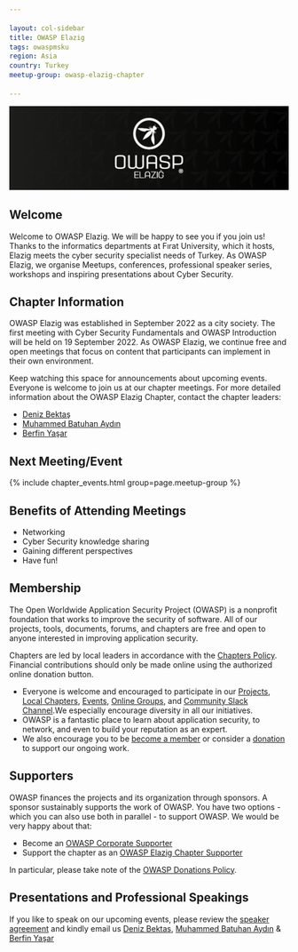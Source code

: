 ```yaml
---

layout: col-sidebar
title: OWASP Elazig
tags: owaspmsku
region: Asia
country: Turkey
meetup-group: owasp-elazig-chapter

---
```


![OWASP Elazig](assets/images/owasp_brand.png)

## Welcome
Welcome to OWASP Elazig. We will be happy to see you if you join us! Thanks to the informatics departments at Fırat University, which it hosts, Elazig meets the cyber security specialist needs of Turkey. As OWASP Elazig, we organise Meetups, conferences, professional speaker series, workshops and inspiring presentations about Cyber Security.

## Chapter Information
OWASP Elazig was established in September 2022 as a city society. The first meeting with Cyber Security Fundamentals and OWASP Introduction will be held on 19 September 2022. As OWASP Elazig, we continue free and open meetings that focus on content that participants can implement in their own environment.

Keep watching this space for announcements about upcoming events. Everyone is welcome to join us at our chapter meetings. For more detailed information about the OWASP Elazig Chapter, contact the chapter leaders:

 - [Deniz Bektaş](mailto:deniz.bektas@owasp.org)
 - [Muhammed Batuhan Aydın](mailto:muhammed.aydin@owasp.org)
 - [Berfin Yaşar](mailto:berfin.yasar@owasp.org)

Next Meeting/Event <!-- You should keep this section as it will populate your meetup events -->
---------------------
{% include chapter_events.html group=page.meetup-group %}

## Benefits of Attending Meetings
-   Networking
-   Cyber Security knowledge sharing
-   Gaining different perspectives
-   Have fun!

## Membership
The Open Worldwide Application Security Project (OWASP) is a nonprofit foundation that works to improve the security of software. All of our projects, tools, documents, forums, and chapters are free and open to anyone interested in improving application security.

Chapters are led by local leaders in accordance with the  [Chapters Policy](https://owasp.org/www-policy/operational/chapters). Financial contributions should only be made online using the authorized online donation button.

-   Everyone is welcome and encouraged to participate in our  [Projects](https://owasp.org/projects/),  [Local Chapters](https://owasp.org/chapters/),  [Events](https://owasp.org/events/),  [Online Groups](https://groups.google.com/a/owasp.com/), and  [Community Slack Channel](https://owasp.slack.com/).We especially encourage diversity in all our initiatives.
-   OWASP is a fantastic place to learn about application security, to network, and even to build your reputation as an expert.
-   We also encourage you to be  [become a member](https://owasp.org/membership/)  or consider a  [donation](https://owasp.org/donate/)  to support our ongoing work.

## Supporters
OWASP finances the projects and its organization through sponsors. A sponsor sustainably supports the work of OWASP. You have two options - which you can also use both in parallel - to support OWASP. We would be very happy about that:

-   Become an  [OWASP Corporate Supporter](https://owasp.org/supporters/)
-   Support the chapter as an  [OWASP Elazig Chapter Supporter](https://owasp.org/donate/?reponame=www-chapter-elazig&title=OWASP+Elazig+Chapter)

In particular, please take note of the  [OWASP Donations Policy](https://owasp.org/www-policy/operational/donations).

## Presentations and Professional Speakings
If you like to speak on our upcoming events, please review the  [speaker agreement](https://owasp.org/www-policy/legal/speaker-agreement)  and kindly email us  [Deniz Bektas](mailto://deniz.bektas@owasp.org),  [Muhammed Batuhan Aydın](mailto://muhammed.aydin@owasp.org)  &  [Berfin Yaşar](mailto://berfin.yasar@owasp.org)
